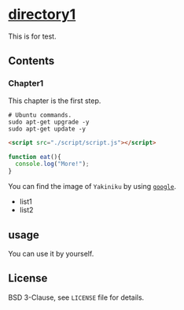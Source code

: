 # [directory1](https://www.google.co.jp/)
This is for test.

## Contents
### Chapter1
This chapter is the first step.

```
# Ubuntu commands.
sudo apt-get upgrade -y
sudo apt-get update -y
```
```html
<script src="./script/script.js"></script>
```
```js
function eat(){
  console.log("More!");
}
```
You can find the image of `Yakiniku` by using [`google`](https://www.google.co.jp/).
- list1
- list2

## usage
You can use it by yourself.

## License
BSD 3-Clause, see `LICENSE` file for details.

